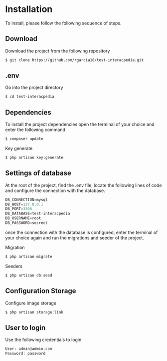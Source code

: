 # Installation

To install, please follow the following sequence of steps.

## Download

Download the project from the following repository

```bash
$ git clone https://github.com/rgarcia18/test-interacpedia.git
```

## .env

Go into the project directory

```bash
$ cd test-interacpedia
```

## Dependencies

To install the project dependencies open the terminal of your choice and enter the following command

```python
$ composer update
```

Key generate

```python
$ php artisan key:generate
```

## Settings of database
At the root of the project, find the .env file, locate the following lines of code and configure the connection with the database.


```python
DB_CONNECTION=mysql
DB_HOST=127.0.0.1
DB_PORT=3306
DB_DATABASE=test-interacpedia
DB_USERNAME=root
DB_PASSWORD=secrect
```

once the connection with the database is configured, enter the terminal of your choice again and run the migrations and seeder of the project.

Migration

```python
$ php artisan migrate
```

Seeders
```python
$ php artisan db:seed
```

## Configuration Storage
Configure image storage

```python
$ php artisan storage:link
```

## User to login
Use the following credentials to login

```python
User: admin@admin.com
Password: password
```
